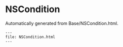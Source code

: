 
# NSCondition

Automatically generated from Base/NSCondition.html.

``` {raw} html
---
file: NSCondition.html
---
```
